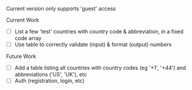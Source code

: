 
Current version only supports 'guest' access

Current Work
* [ ] List a few 'test' countries with country code & abbreviation, in a fixed code array
* [ ] Use table to correctly validate (input) & format (output) numbers

Future Work
* [ ] Add a table listing all countries with country codes (eg '+1', '+44') and abbreviations ('US', 'UK'), etc
* [ ] Auth (registration, login, etc)
